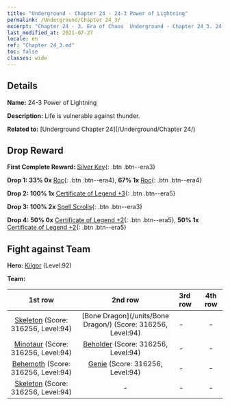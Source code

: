 ```yaml
---
title: "Underground - Chapter 24 - 24-3 Power of Lightning"
permalink: /Underground/Chapter 24_3/
excerpt: "Chapter 24 - 3. Era of Chaos  Underground - Chapter 24_3. 24-3 Power of Lightning"
last_modified_at: 2021-07-27
locale: en
ref: "Chapter 24_3.md"
toc: false
classes: wide
---
```


## Details

 **Name:** 24-3 Power of Lightning

 **Description:** Life is vulnerable against thunder.

 **Related to:** [Underground Chapter 24](/Underground/Chapter 24/)

## Drop Reward

 **First Complete Reward:** [Silver Key](/Items/con_693/){: .btn .btn--era3}

 **Drop 1:** **33% 0x** [Roc](/Items/unt_221/){: .btn .btn--era4}, **67% 1x** [Roc](/Items/unt_221/){: .btn .btn--era4}

 **Drop 2:** **100% 1x** [Certificate of Legend +3](/Items/mat_88/){: .btn .btn--era5}

 **Drop 3:** **100% 2x** [Spell Scrolls](/Items/con_694/){: .btn .btn--era3}

 **Drop 4:** **50% 0x** [Certificate of Legend +2](/Items/mat_81/){: .btn .btn--era5}, **50% 1x** [Certificate of Legend +2](/Items/mat_81/){: .btn .btn--era5}


## Fight against Team
 **Hero:** [Kilgor](/heroes/Kilgor/) (Level:92)

 **Team:**


  | 1st row | 2nd row | 3rd row | 4th row |
  |:----:|:----:|:----|:----:|
  | [Skeleton](/units/Skeleton/) (Score: 316256, Level:94)  | [Bone Dragon](/units/Bone Dragon/) (Score: 316256, Level:94)  | - | - |
  | [Minotaur](/units/Minotaur/) (Score: 316256, Level:94)  | [Beholder](/units/Beholder/) (Score: 316256, Level:94)  | - | - |
  | [Behemoth](/units/Behemoth/) (Score: 316256, Level:94)  | [Genie](/units/Genie/) (Score: 316256, Level:94)  | - | - |
  | [Skeleton](/units/Skeleton/) (Score: 316256, Level:94)  | - | - | - |


